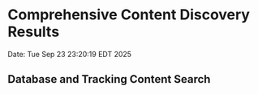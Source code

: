 # Comprehensive Content Discovery Results
Date: Tue Sep 23 23:20:19 EDT 2025
## Database and Tracking Content Search
